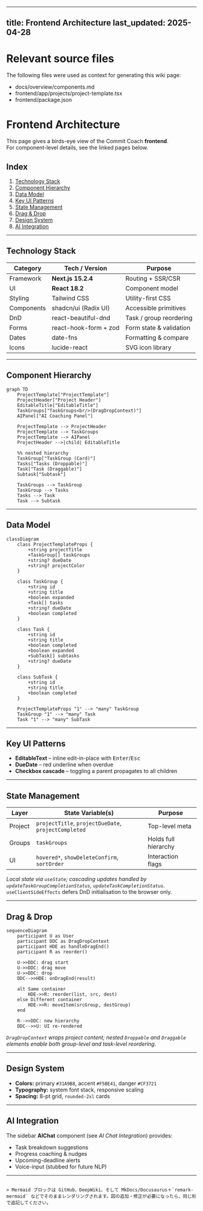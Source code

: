 
---
title: Frontend Architecture
last_updated: 2025-04-28
---

# Relevant source files

The following files were used as context for generating this wiki page:
- docs/overview/components.md
- frontend/app/projects/project-template.tsx
- frontend/package.json



# Frontend Architecture
This page gives a birds-eye view of the Commit Coach **frontend**.  
For component-level details, see the linked pages below.

## Index

1. [Technology Stack](#technology-stack)  
2. [Component Hierarchy](#component-hierarchy)  
3. [Data Model](#data-model)  
4. [Key UI Patterns](#key-ui-patterns)  
5. [State Management](#state-management)  
6. [Drag & Drop](#drag--drop)  
7. [Design System](#design-system)  
8. [AI Integration](#ai-integration)  

---

## Technology Stack

| Category   | Tech / Version          | Purpose                       |
|------------|-------------------------|-------------------------------|
| Framework  | **Next.js 15.2.4**      | Routing + SSR/CSR             |
| UI         | **React 18.2**          | Component model               |
| Styling    | Tailwind CSS            | Utility-first CSS             |
| Components | shadcn/ui (Radix UI)    | Accessible primitives         |
| DnD        | react-beautiful-dnd     | Task / group reordering       |
| Forms      | react-hook-form + zod   | Form state & validation       |
| Dates      | date-fns                | Formatting & compare          |
| Icons      | lucide-react            | SVG icon library              |

---

## Component Hierarchy

```mermaid
graph TD
    ProjectTemplate["ProjectTemplate"]
    ProjectHeader["Project Header"]
    EditableTitle["EditableTitle"]
    TaskGroups["TaskGroups<br/>(DragDropContext)"]
    AIPanel["AI Coaching Panel"]

    ProjectTemplate --> ProjectHeader
    ProjectTemplate --> TaskGroups
    ProjectTemplate --> AIPanel
    ProjectHeader -->|child| EditableTitle

    %% nested hierarchy
    TaskGroup["TaskGroup (Card)"]
    Tasks["Tasks (Droppable)"]
    Task["Task (Draggable)"]
    Subtask["Subtask"]

    TaskGroups --> TaskGroup
    TaskGroup --> Tasks
    Tasks --> Task
    Task --> Subtask
```

---

## Data Model

```mermaid
classDiagram
    class ProjectTemplateProps {
        +string projectTitle
        +TaskGroup[] taskGroups
        +string? dueDate
        +string? projectColor
    }

    class TaskGroup {
        +string id
        +string title
        +boolean expanded
        +Task[] tasks
        +string? dueDate
        +boolean completed
    }

    class Task {
        +string id
        +string title
        +boolean completed
        +boolean expanded
        +SubTask[] subtasks
        +string? dueDate
    }

    class SubTask {
        +string id
        +string title
        +boolean completed
    }

    ProjectTemplateProps "1" --> "many" TaskGroup
    TaskGroup "1" --> "many" Task
    Task "1" --> "many" SubTask
```

---

## Key UI Patterns

* **EditableText** – inline edit-in-place with <kbd>Enter</kbd>/<kbd>Esc</kbd>  
* **DueDate** – red underline when overdue  
* **Checkbox cascade** – toggling a parent propagates to all children  

---

## State Management

| Layer | State Variable(s) | Purpose |
|-------|-------------------|---------|
| Project | `projectTitle`, `projectDueDate`, `projectCompleted` | Top-level meta |
| Groups  | `taskGroups` | Holds full hierarchy |
| UI      | `hovered*`, `showDeleteConfirm`, `sortOrder` | Interaction flags |

*Local state via `useState`; cascading updates handled by  
`updateTaskGroupCompletionStatus`, `updateTaskCompletionStatus`.*  
`useClientSideEffects` defers DnD initialisation to the browser only.

---

## Drag & Drop

```mermaid
sequenceDiagram
    participant U as User
    participant DDC as DragDropContext
    participant HDE as handleDragEnd()
    participant R as reorder()

    U->>DDC: drag start
    U->>DDC: drag move
    U->>DDC: drop
    DDC-->>HDE: onDragEnd(result)

    alt Same container
        HDE->>R: reorder(list, src, dest)
    else Different container
        HDE->>R: moveItem(srcGroup, destGroup)
    end

    R-->>DDC: new hierarchy
    DDC-->>U: UI re-rendered
```

*`DragDropContext` wraps project content; nested `Droppable` and `Draggable`  
elements enable both group-level and task-level reordering.*

---

## Design System

* **Colors:** primary `#31A9B8`, accent `#F5BE41`, danger `#CF3721`  
* **Typography:** system font stack, responsive scaling  
* **Spacing:** 8-pt grid, `rounded-2xl` cards  

---

## AI Integration

The sidebar **AIChat** component (see _AI Chat Integration_) provides:

* Task breakdown suggestions  
* Progress coaching & nudges  
* Upcoming-deadline alerts  
* Voice-input (stubbed for future NLP)  

---
```

> Mermaid ブロックは GitHub、DeepWiki、そして MkDocs/Docusaurus＋`remark-mermaid` などでそのままレンダリングされます。図の追加・修正が必要になったら、同じ形で追記してください。